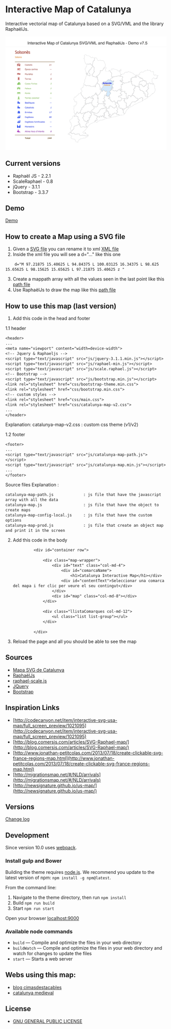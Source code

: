 # Interactive Map of Catalunya
Interactive vectorial map of Catalunya based on a SVG/VML and the library RaphaëlJs.


<img src="https://github.com/eballo/catalunya-map/blob/master/screenshot/screenshot-v7.5_2.png" alt="screen-shot" align="center" />

## Current versions
* Raphaël JS - 2.2.1
* ScaleRaphael - 0.8
* jQuery - 3.1.1
* Bootstrap - 3.3.7

## Demo

[Demo](./demo.md)

## How to create a Map using a SVG file

1. Given a [SVG file](http://demo.catalunyamedieval.es/map90/src/Mapa_comarcal_de_Catalunya.svg) you can rename it to xml [XML file](http://demo.catalunyamedieval.es/map7/xml/Mapa_comarcal_de_Catalunya.svg.xml)
2. Inside the xml file you will see a d="..." like this one
```
	d="M 97.21875 15.40625 L 94.84375 L 100.03125 16.34375 L 98.625 15.65625 L 98.15625 15.65625 L 97.21875 15.40625 z "
```
3. Create a mappath array with all the values seen in the last point like this [path file](http://demo.catalunyamedieval.es/map80/js/catalunya-map-path.js)
4. Use RaphaëlJs to draw the map like this [path file](http://demo.catalunyamedieval.es/map80/js/catalunya-map-init.js)

## How to use this map (last version)

1. Add this code in the head and footer

1.1 header

    <header>
    ...
    <meta name="viewport" content="width=device-width">
    <!-- Jquery & Raphaeljs -->
    <script type="text/javascript" src="js/jquery-3.1.1.min.js"></script>
    <script type="text/javascript" src="js/raphael-min.js"></script>
    <script type="text/javascript" src="js/scale.raphael.js"></script>
    <!-- Bootstrap -->
    <script type="text/javascript" src="js/bootstrap.min.js"></script>
    <link rel="stylesheet" href="css/bootstrap-theme.min.css">
    <link rel="stylesheet" href="css/bootstrap.min.css">
    <!-- custom styles -->
    <link rel="stylesheet" href="css/main.css">
    <link rel="stylesheet" href="css/catalunya-map-v2.css">
    ...
    </header>

Explanation:
    catalunya-map-v2.css : custom css theme (v1/v2)


1.2 footer

    <footer>
    ...
    <script type="text/javascript" src="js/catalunya-map-path.js"></script>
    <script type="text/javascript" src="js/catalunya-map.min.js"></script>
    ...
    </footer>

Source files Explanation :

    catalunya-map-path.js             : js file that have the javascript array with all the data
    catalunya-map.js                  : js file that have the object to create maps
    catalunya-map-config-local.js     : js file that have the custom options
    catalunya-map-prod.js             : js file that create an object map and print it in the screen

2. Add this code in the body

				<div id="container row">

					<div class="map-wrapper">
						<div id="text" class="col-md-4">
							<div id="comarcaName">
								<h1>Catalunya Interactive Map</h1></div>
							<div id="contentText">Seleccionar una comarca del mapa i fer clic per veure el seu contingut</div>
						</div>
						<div id="map" class="col-md-8"></div>
					</div>

					<div class="llistaComarques col-md-12">
						<ul class="list list-group"></ul>
					</div>

				</div>

3. Reload the page and all you should be able to see the map

## Sources
- [Mapa SVG de Catalunya](http://commons.wikimedia.org/wiki/File:Mapa_comarcal_de_Catalunya.svg)
- [RaphaëlJs](http://raphaeljs.com)
- [raphael-scale.js](http://www.shapevent.com/scaleraphael/)
- [JQuery](http://jquery.com/)
- [Bootstrap](http://getbootstrap.com/)

## Inspiration Links
- [http://codecanyon.net/item/interactive-svg-usa-map/full_screen_preview/1021095](http://codecanyon.net/item/interactive-svg-usa-map/full_screen_preview/1021095)
- [http://blog.comersis.com/articles/SVG-Raphael-map/](http://blog.comersis.com/articles/SVG-Raphael-map/)
- [http://www.jonathan-petitcolas.com/2013/07/18/create-clickable-svg-france-regions-map.html](http://www.jonathan-petitcolas.com/2013/07/18/create-clickable-svg-france-regions-map.html)
- [http://migrationsmap.net/#/NLD/arrivals](http://migrationsmap.net/#/NLD/arrivals)
- [http://newsignature.github.io/us-map/](http://newsignature.github.io/us-map/)

## Versions

[Change log](./changelog.md) 


## Development

Since version 10.0 uses [webpack](https://webpack.js.org/).

### Install gulp and Bower

Building the theme requires [node.js](http://nodejs.org/download/). We recommend you update to the latest version of npm: `npm install -g npm@latest`.

From the command line:

1. Navigate to the theme directory, then run `npm install`
3. Build `npm run build`
4. Start `npm run start` 

Open your browser [localhost:9000](http://localhost:9000/)

### Available node commands

* `build`      — Compile and optimize the files in your web directory
* `buildWatch` — Compile and optimize the files in your web directory and watch for changes to update the files
* `start`      — Starts a web server

## Webs using this map:
- [blog cimasdestacables](http://cimasdestacables.blogspot.com/p/mapa-comarcal-de-catalunya.html)
- [catalunya medieval](http://www.catalunyamedieval.es)

## License

- [GNU GENERAL PUBLIC LICENSE](http://demo.catalunyamedieval.es/LICENSE.txt)
